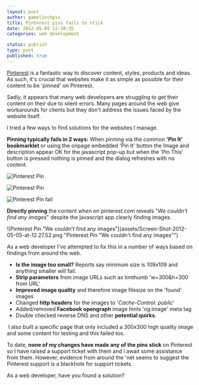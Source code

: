 ```yaml
---
layout: post
author: gamelinchpin
title: Pinterest pins fails to stick
date: 2012-05-05 12:38:35
categories: web development

status: publish
type: post
published: true
---
```

[Pinterest](http://pinterest.com/simeonp/ "Pinterest") is a fantastic way to discover content, styles, products and ideas. As such, it's crucial that websites make it as simple as possible for their content to be 'pinned' on Pinterest.

Sadly, it appears that many web developers are struggling to get their
content on their due to silent errors. Many pages around the web give
workarounds for clients but they don't address the issues faced by the
website itself.

I tried a few ways to find solutions for the websites I manage.

**Pinning typically fails in 2 ways:**
 When pinning via the common **'Pin It' bookmarklet** or using the
onpage embedded 'Pin It' button the Image and description appear OK for
the javascript pop-up but when the 'Pin This' button is pressed nothing
is pinned and the dialog refreshes with no content.

![](assets/Screen-Shot-2012-05-05-at-12.26.42.png "Pinterest Pin")

![](assets/Screen-Shot-2012-05-05-at-12.27.19.png "Pinterest Pin")

![](assets/Screen-Shot-2012-05-05-at-12.27.28.png "Pinterest Pin fail")

**Directly pinning** the content when on pinterest.com reveals "*We
couldn't find any images*" despite the javascript app clearly finding
images.

![Pinterest Pin "We couldn't find any
images"](assets/Screen-Shot-2012-05-05-at-12.27.52.png "Pinterest Pin "We couldn't find any images"")

As a web developer I've attempted to fix this in a number of ways based
on findings from around the web.

-   **Is the image too small?** Reports say minimum size is 109x109 and
    anything smaller will fail.
-   **Strip parameters** from image URLs such as timthumb 'w=300&h=300
    from URL'
-   **Improved image quality** and therefore image filesize on the
    'found' images
-   Changed **http headers** for the images to '*Cache-Control: public*'
-   Added/removed **Facebook opengraph** image hints 'og:image' meta tag
-   Double checked reverse DNS and other **potential quirks**.

<div>

 I also built a specific page that only included a 300x300 high quality
image and some content for testing and this failed too.

</div>

To date, **none of my changes have made any of the pins stick** on
Pinterest so I have raised a support ticket with them and I await some
assistance from them. However, evidence from around the 'net seems to
suggest the Pinterest support is a blackhole for support tickets.

As a web developer, have you found a solution?
